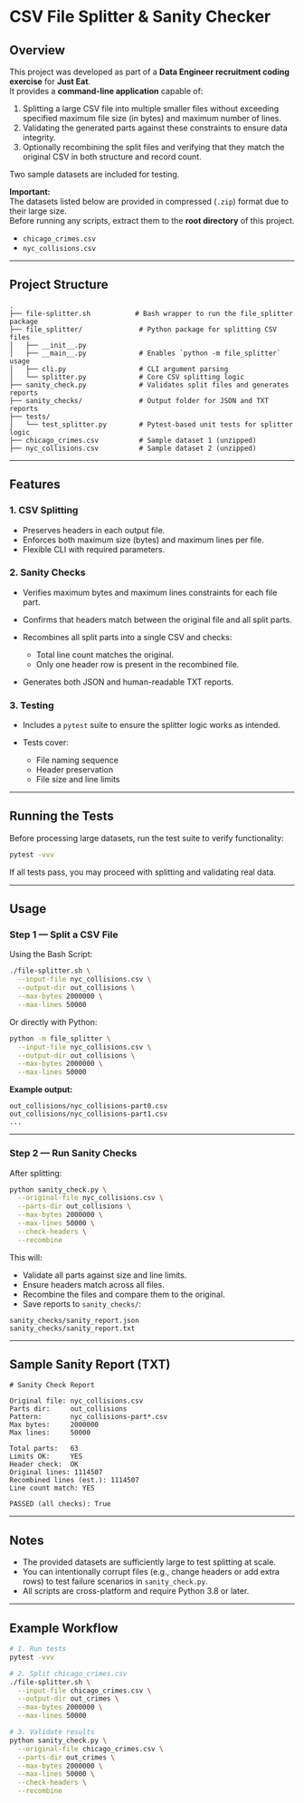# CSV File Splitter & Sanity Checker

## Overview

This project was developed as part of a **Data Engineer recruitment coding exercise** for **Just Eat**.  
It provides a **command-line application** capable of:

1. Splitting a large CSV file into multiple smaller files without exceeding specified maximum file size (in bytes) and maximum number of lines.
2. Validating the generated parts against these constraints to ensure data integrity.
3. Optionally recombining the split files and verifying that they match the original CSV in both structure and record count.

Two sample datasets are included for testing.

**Important:**  
The datasets listed below are provided in compressed (`.zip`) format due to their large size.  
Before running any scripts, extract them to the **root directory** of this project.

- `chicago_crimes.csv` 
- `nyc_collisions.csv`

---

## Project Structure

```plaintext
.
├── file-splitter.sh           # Bash wrapper to run the file_splitter package
├── file_splitter/              # Python package for splitting CSV files
│   ├── __init__.py
│   ├── __main__.py             # Enables `python -m file_splitter` usage
│   ├── cli.py                  # CLI argument parsing
│   └── splitter.py             # Core CSV splitting logic
├── sanity_check.py             # Validates split files and generates reports
├── sanity_checks/              # Output folder for JSON and TXT reports
├── tests/
│   └── test_splitter.py        # Pytest-based unit tests for splitter logic
├── chicago_crimes.csv          # Sample dataset 1 (unzipped)
├── nyc_collisions.csv          # Sample dataset 2 (unzipped)
```

---

## Features

### 1. CSV Splitting

- Preserves headers in each output file.
- Enforces both maximum size (bytes) and maximum lines per file.
- Flexible CLI with required parameters.

### 2. Sanity Checks

- Verifies maximum bytes and maximum lines constraints for each file part.
- Confirms that headers match between the original file and all split parts.
- Recombines all split parts into a single CSV and checks:

  - Total line count matches the original.
  - Only one header row is present in the recombined file.

- Generates both JSON and human-readable TXT reports.

### 3. Testing

- Includes a `pytest` suite to ensure the splitter logic works as intended.
- Tests cover:

  - File naming sequence
  - Header preservation
  - File size and line limits

---

## Running the Tests

Before processing large datasets, run the test suite to verify functionality:

```bash
pytest -vvv
```

If all tests pass, you may proceed with splitting and validating real data.

---

## Usage

### Step 1 — Split a CSV File

Using the Bash Script:

```bash
./file-splitter.sh \
  --input-file nyc_collisions.csv \
  --output-dir out_collisions \
  --max-bytes 2000000 \
  --max-lines 50000
```

Or directly with Python:

```bash
python -m file_splitter \
  --input-file nyc_collisions.csv \
  --output-dir out_collisions \
  --max-bytes 2000000 \
  --max-lines 50000
```

**Example output:**

```
out_collisions/nyc_collisions-part0.csv
out_collisions/nyc_collisions-part1.csv
...
```

---

### Step 2 — Run Sanity Checks

After splitting:

```bash
python sanity_check.py \
  --original-file nyc_collisions.csv \
  --parts-dir out_collisions \
  --max-bytes 2000000 \
  --max-lines 50000 \
  --check-headers \
  --recombine
```

This will:

- Validate all parts against size and line limits.
- Ensure headers match across all files.
- Recombine the files and compare them to the original.
- Save reports to `sanity_checks/`:

```
sanity_checks/sanity_report.json
sanity_checks/sanity_report.txt
```

---

## Sample Sanity Report (TXT)

```
# Sanity Check Report

Original file: nyc_collisions.csv
Parts dir:     out_collisions
Pattern:       nyc_collisions-part*.csv
Max bytes:     2000000
Max lines:     50000

Total parts:   63
Limits OK:     YES
Header check:  OK
Original lines: 1114507
Recombined lines (est.): 1114507
Line count match: YES

PASSED (all checks): True
```

---

## Notes

- The provided datasets are sufficiently large to test splitting at scale.
- You can intentionally corrupt files (e.g., change headers or add extra rows) to test failure scenarios in `sanity_check.py`.
- All scripts are cross-platform and require Python 3.8 or later.

---

## Example Workflow

```bash
# 1. Run tests
pytest -vvv

# 2. Split chicago_crimes.csv
./file-splitter.sh \
  --input-file chicago_crimes.csv \
  --output-dir out_crimes \
  --max-bytes 2000000 \
  --max-lines 50000

# 3. Validate results
python sanity_check.py \
  --original-file chicago_crimes.csv \
  --parts-dir out_crimes \
  --max-bytes 2000000 \
  --max-lines 50000 \
  --check-headers \
  --recombine
```
